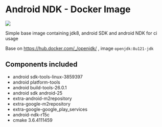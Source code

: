 # Android NDK - Docker Image
[![](https://images.microbadger.com/badges/image/lakoo/android-ndk.svg)](https://microbadger.com/images/lakoo/android-ndk "Get your own image badge on microbadger.com")

Simple base image containing jdk8, android SDK and android NDK for ci usage

Base on https://hub.docker.com/_/openjdk/ , image `openjdk:8u121-jdk`

## Components included
* android sdk-tools-linux-3859397
* android platform-tools
* android build-tools-26.0.1
* android sdk android-25
* extra-android-m2repository
* extra-google-m2repository
* extra-google-google_play_services
* android-ndk-r15c
* cmake 3.6.4111459
